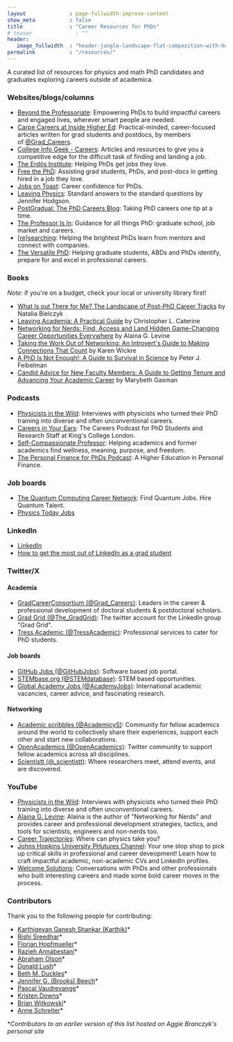 ```yaml
---
layout              : page-fullwidth-improve-content
show_meta           : false
title               : "Career Resources for PhDs"
# teaser              : ""
header:
   image_fullwidth  : "header-jungle-landscape-flat-composition-with-horizontal-view-tropical-flowers-exotic-plants-animals-with-b-flip.jpg"
permalink           : "/resources/"
---
```

A curated list of resources for physics and math PhD candidates and graduates exploring careers outside of academica.

### Websites/blogs/columns

- [Beyond the Professoriate](https://beyondprof.com/): Empowering PhDs to build impactful careers and engaged lives, wherever smart people are needed.
- [Carpe Careers at Inside Higher Ed](https://www.insidehighered.com/career-advice/carpe-careers): Practical-minded, career-focused articles written for grad students and postdocs, by members of [@Grad_Careers](https://twitter.com/Grad_Careers).
- [College Info Geek - Careers](https://collegeinfogeek.com/career/): Articles and resources to give you a competitive edge for the difficult task of finding and landing a job. 
- [The Erdős Institute](https://www.erdosinstitute.org/): Helping PhDs get jobs they love. 
- [Free the PhD](https://www.freethephd.com/): Assisting grad students, PhDs, and post-docs in getting hired in a job they love. 
- [Jobs on Toast](http://jobsontoast.com/): Career confidence for PhDs. 
- [Leaving Physics](https://jhodgdon.com/leave-physics): Standard answers to the standard questions by Jennifer Hodgson.
- [PostGradual: The PhD Careers Blog](https://phd-careers.co.uk/): Taking PhD careers one tip at a time. 
- [The Professor Is In](https://theprofessorisin.com/): Guidance for all things PhD: graduate school, job market and careers. 
- [[re]searching](https://www.researching.io/): Helping the brightest PhDs learn from mentors and connect with companies. 
- [The Versatile PhD](https://versatilephd.com/): Helping graduate students, ABDs and PhDs identify, prepare for and excel in professional careers. 

### Books

_Note_: if you're on a budget, check your local or university library first!

- [What Is out There for Me? The Landscape of Post-PhD Career Tracks](https://www.goodreads.com/book/show/49707754-what-is-out-there-for-me-the-landscape-of-post-phd-career-tracks) by Natalia Bielczyk
- [Leaving Academia: A Practical Guide](https://press.princeton.edu/books/paperback/9780691200194/leaving-academia) by Christopher L. Caterine
- [Networking for Nerds: Find, Access and Land Hidden Game-Changing Career Opportunities Everywhere](https://www.goodreads.com/book/show/26846778-networking-for-nerds) by Alaina G. Levine
- [Taking the Work Out of Networking: An Introvert's Guide to Making Connections That Count](https://www.goodreads.com/en/book/show/38657801-taking-the-work-out-of-networking) by Karen Wickre
- [A PhD Is Not Enough!: A Guide to Survival in Science](https://www.goodreads.com/book/show/587478.A_PhD_Is_Not_Enough) by Peter J. Feibelman
- [Candid Advice for New Faculty Members: A Guide to Getting Tenure and Advancing Your Academic Career](https://www.goodreads.com/en/book/show/56630699) by Marybeth Gasman


### Podcasts

- [Physicists in the Wild](https://physicistsinthewild.buzzsprout.com): Interviews with physicists who turned their PhD training into diverse and often unconventional careers.
- [Careers in Your Ears](https://open.spotify.com/show/0bucpJvP3n73pYLSNh8P9Z): The Careers Podcast for PhD Students and Research Staff at King's College London.
- [Self-Compassionate Professor](https://danielledelamare.com/subversive-self-compassion/): Helping academics and former academics find wellness, meaning, purpose, and freedom.
- [The Personal Finance for PhDs Podcast](http://pfforphds.com/podcast/): A Higher Education in Personal Finance.

### Job boards

- [The Quantum Computing Career Network](https://hirequantum.com): Find Quantum Jobs. Hire Quantum Talent.
- [Physics Today Jobs](https://jobs.physicstoday.org/)

### LinkedIn

- [LinkedIn](https://www.linkedin.com/)
- [How to get the most out of LinkedIn as a grad student](https://www.linkedin.com/posts/agata-branczyk_phdstudent-careeradvice-jobsearch-activity-6760556977161609217-z9v7/)

### Twitter/X

#### Academia

- [GradCareerConsortium (@Grad_Careers)](https://twitter.com/Grad_Careers): Leaders in the career & professional development of doctoral students & postdoctoral scholars. 
- [Grad Grid (@The_GradGrid)](https://twitter.com/The_GradGrid): The twitter account for the LinkedIn group "Grad Grid". 
- [Tress Academic (@TressAcademic)](https://twitter.com/TressAcademic): Professional services to cater for PhD students. 

#### Job boards

- [GitHub Jobs (@GitHubJobs)](https://twitter.com/GitHubJobs): Software based job portal. 
- [STEMbase.org (@STEMdatabase)](https://twitter.com/STEMdatabase): STEM based opportunities. 
- [Global Academy Jobs (@AcademyJobs)](https://twitter.com/AcademyJobs): International academic vacancies, career advice, and fascinating research.

#### Networking

- [Academic scribbles (@AcademicyS)](https://twitter.com/AcademicyS): Community for fellow academics around the world to collectively share their experiences, support each other and start new collaborations.
- [OpenAcademics (@OpenAcademics)](https://twitter.com/OpenAcademics): Twitter community to support fellow academics across all disciplines. 
- [Scientistt (@_scientistt)](https://twitter.com/_scientistt): Where researchers meet, attend events, and are discovered.

### YouTube

- [Physicists in the Wild](https://www.youtube.com/playlist?list=PLnwt2ODY2PX0hnUJgIwCwHSkPzH4J4fVX): Interviews with physicists who turned their PhD training into diverse and often unconventional careers.
- [Alaina G. Levine](https://www.youtube.com/user/physicsbuzztemp): Alaina is the author of "Networking for Nerds" and provides career and professional development strategies, tactics, and tools for scientists, engineers and non-nerds too.
- [Career Trajectories](https://www.youtube.com/playlist?list=PLaLvSxPpI1c3Y-g-2jOVxB393LRO1tj4K): Where can physics take you?
- [Johns Hopkins University PHutures Channel](https://www.youtube.com/channel/UCFV7-mgK7RAHd8Wvfj9kTPg/featured): Your one stop shop to pick up critical skills in professional and career deveopment! Learn how to craft impactful academic, non-academic CVs and LinkedIn profiles. 
- [Welcome Solutions](https://www.youtube.com/c/WelcomeSolutions/about): Conversations with PhDs and other professionals who built interesting careers and made some bold career moves in the process.

### Contributors
Thank you to the following people for contributing:

- [Karthigeyan Ganesh Shankar (Karthik)](https://www.linkedin.com/in/karthigeyan-ganesh-shankar/)*
- [Rishi Sreedhar](https://www.linkedin.com/in/rishisr33dhar/)*
- [Florian Hopfmueller](https://www.linkedin.com/in/fhopfmueller/)*
- [Razieh Annabestani](https://www.linkedin.com/in/razieh-annabestani-phd-82088642/)*
- [Abraham Olson](https://www.linkedin.com/in/abeolson/)*
- [Donald Lush](https://www.linkedin.com/in/donaldlush/)*
- [Beth M. Duckles](https://www.linkedin.com/in/beth-m-duckles-ph-d-373bb73/)*
- [Jennifer G. (Brooks) Beech](https://www.linkedin.com/in/jennifergbrooksbeech-instructional-designer/)*
- [Pascal Vaudrevange](https://www.linkedin.com/in/pascal-vaudrevange-48691214/)*
- [Kristen Downs](https://www.linkedin.com/in/kristenddowns/)*
- [Brian Witkowski](https://www.linkedin.com/in/brianwitkowski/)*
- [Anne Schreiter](https://www.linkedin.com/in/anneschreiter/)*

**Contributors to an earlier version of this list hosted on Aggie Branczyk's personal site*
